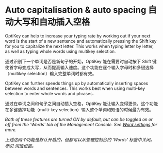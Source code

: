 Auto capitalisation & auto spacing
自动大写和自动插入空格
=====

OptiKey can help to increase your typing rate by working out if your next word is the start of a new sentence and automatically pressing the Shift key for you to capitalize the next letter. This works when typing letter by letter, as well as typing whole words using multikey selection.

通过识别下一个单词是否是新句子的开始，OptiKey 能在需要时自动按下 Shift 键使首字母变成大写，从而提高输入速度。这个功能在逐个输入字母时和多键选择（multikey selection）输入完整单词时都有效。

OptiKey can further speeds things up by automatically inserting spaces between words and sentences. This works best when using multi-key selection to enter whole words and phrases.

通过在单词之间和句子之间自动插入空格，OptiKey 能让输入变得更快。这个功能在多键选择功能（multi-key selection）输入整个单词和短语的时候最为有效。

*Both of these features are turned ON by default, but can be toggled on or off from the 'Words' tab of the Management Console. See [Word settings](https://github.com/JuliusSweetland/OptiKey/wiki/Word-settings) for more.*

*上述这两个功能是默认开启的，但都可以从管理控制台的 'Words' 标签中关闭。参见 [词语设置](https://github.com/JuliusSweetland/OptiKey/wiki/Word-settings)。*


